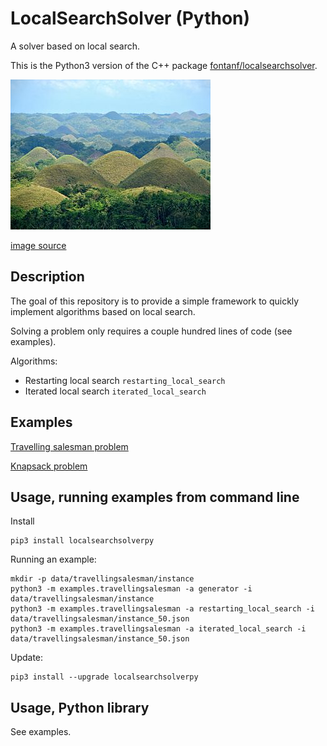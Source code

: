 # LocalSearchSolver (Python)

A solver based on local search.

This is the Python3 version of the C++ package [fontanf/localsearchsolver](https://github.com/fontanf/localsearchsolver).

![localsearch](img/localsearch.jpg?raw=true "localsearch")

[image source](https://commons.wikimedia.org/wiki/File:Chocolate_Hills_overview.JPG)

## Description

The goal of this repository is to provide a simple framework to quickly implement algorithms based on local search.

Solving a problem only requires a couple hundred lines of code (see examples).

Algorithms:
* Restarting local search `restarting_local_search`
* Iterated local search `iterated_local_search`

## Examples

[Travelling salesman problem](examples/travellingsalesman.py)

[Knapsack problem](examples/knapsack.py)

## Usage, running examples from command line

Install
```shell
pip3 install localsearchsolverpy
```

Running an example:
```shell
mkdir -p data/travellingsalesman/instance
python3 -m examples.travellingsalesman -a generator -i data/travellingsalesman/instance
python3 -m examples.travellingsalesman -a restarting_local_search -i data/travellingsalesman/instance_50.json
python3 -m examples.travellingsalesman -a iterated_local_search -i data/travellingsalesman/instance_50.json
```

Update:
```shell
pip3 install --upgrade localsearchsolverpy
```

## Usage, Python library

See examples.

